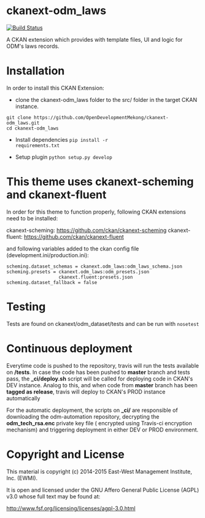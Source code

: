 ckanext-odm_laws
=================

[![Build Status](https://travis-ci.org/OpenDevelopmentMekong/ckanext-odm_laws.svg?branch=master)](https://travis-ci.org/OpenDevelopmentMekong/ckanext-odm_laws)

A CKAN extension which provides with template files, UI and logic for ODM's laws records.

# Installation

In order to install this CKAN Extension:

  * clone the ckanext-odm_laws folder to the src/ folder in the target CKAN instance.

 ```
 git clone https://github.com/OpenDevelopmentMekong/ckanext-odm_laws.git
 cd ckanext-odm_laws
 ```

 * Install dependencies
 <code>pip install -r requirements.txt</code>

 * Setup plugin
 <code>python setup.py develop</code>

# This theme uses ckanext-scheming and ckanext-fluent

In order for this theme to function properly, following CKAN extensions need to be installed:

ckanext-scheming: https://github.com/ckan/ckanext-scheming
ckanext-fluent: https://github.com/ckan/ckanext-fluent

and following variables added to the ckan config file (development.ini/production.ini):

```
scheming.dataset_schemas = ckanext.odm_laws:odm_laws_schema.json
scheming.presets = ckanext.odm_laws:odm_presets.json
                   ckanext.fluent:presets.json
scheming.dataset_fallback = false

```

# Testing

Tests are found on ckanext/odm_dataset/tests and can be run with ```nosetest```

# Continuous deployment

Everytime code is pushed to the repository, travis will run the tests available on **/tests**. In case the code has been pushed to **master** branch and tests pass, the **_ci/deploy.sh** script will be called for deploying code in CKAN's DEV instance. Analog to this, and when code from **master** branch has been **tagged as release**, travis will deploy to CKAN's PROD instance automatically

For the automatic deployment, the scripts on **_ci/** are responsible of downloading the odm-automation repository, decrypting the **odm_tech_rsa.enc** private key file ( encrypted using Travis-ci encryption mechanism) and triggering deployment in either DEV or PROD environment.

# Copyright and License

This material is copyright (c) 2014-2015 East-West Management Institute, Inc. (EWMI).

It is open and licensed under the GNU Affero General Public License (AGPL) v3.0 whose full text may be found at:

http://www.fsf.org/licensing/licenses/agpl-3.0.html
